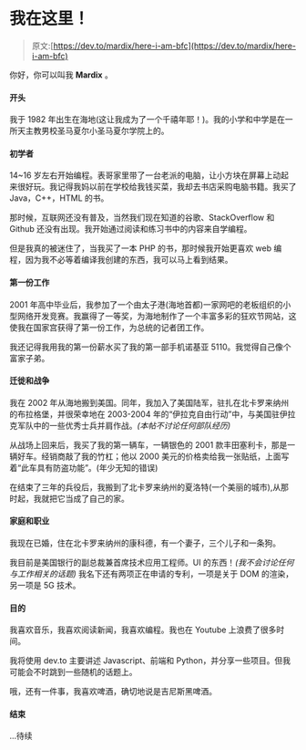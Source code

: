 # 我在这里！

> 原文:[https://dev.to/mardix/here-i-am-bfc](https://dev.to/mardix/here-i-am-bfc)

你好，你可以叫我 **Mardix** 。

#### [](#the-beginning)开头

我于 1982 年出生在海地(这让我成为了一个千禧年耶！)。我的小学和中学是在一所天主教男校圣马夏尔小圣马夏尔学院上的。

#### [](#the-beginner)初学者

14~16 岁左右开始编程。表哥家里带了一台老派的电脑，让小方块在屏幕上动起来很好玩。我记得我妈以前在学校给我钱买菜，我却去书店采购电脑书籍。我买了 Java，C++，HTML 的书。

那时候，互联网还没有普及，当然我们现在知道的谷歌、StackOverflow 和 Github 还没有出现。我开始通过阅读和练习书中的内容来自学编程。

但是我真的被迷住了，当我买了一本 PHP 的书，那时候我开始更喜欢 web 编程，因为我不必等着编译我创建的东西，我可以马上看到结果。

#### [](#the-first-job)第一份工作

2001 年高中毕业后，我参加了一个由太子港(海地首都)一家网吧的老板组织的小型网络开发竞赛。我赢得了一等奖，为海地制作了一个丰富多彩的狂欢节网站，这使我在国家宫获得了第一份工作，为总统的记者团工作。

我还记得我用我的第一份薪水买了我的第一部手机诺基亚 5110。我觉得自己像个富家子弟。

#### [](#the-migration-and-the-war)迁徙和战争

我在 2002 年从海地搬到美国。同年，我加入了美国陆军，驻扎在北卡罗来纳州的布拉格堡，并很荣幸地在 2003-2004 年的“伊拉克自由行动”中，与美国驻伊拉克军队中的一些优秀士兵并肩作战。*(本帖不讨论任何部队经历)*

从战场上回来后，我买了我的第一辆车，一辆银色的 2001 款丰田塞利卡，那是一辆好车。经销商敲了我的竹杠；他以 2000 美元的价格卖给我一张贴纸，上面写着“此车具有防盗功能”。(年少无知的错误)

在结束了三年的兵役后，我搬到了北卡罗来纳州的夏洛特(一个美丽的城市),从那时起，我就把它当成了自己的家。

#### [](#the-family-and-the-professional)家庭和职业

我现在已婚，住在北卡罗来纳州的康科德，有一个妻子，三个儿子和一条狗。

我目前是美国银行的副总裁兼首席技术应用工程师。UI 的东西！*(我不会讨论任何与工作相关的话题)*
我名下还有两项正在申请的专利，一项是关于 DOM 的渲染，另一项是 5G 技术。

#### [](#the-purpose)目的

我喜欢音乐，我喜欢阅读新闻，我喜欢编程。我也在 Youtube 上浪费了很多时间。

我将使用 dev.to 主要讲述 Javascript、前端和 Python，并分享一些项目。但我可能会不时跳到一些随机的话题上。

哦，还有一件事，我喜欢啤酒，确切地说是吉尼斯黑啤酒。

#### [](#the-end)结束

...待续